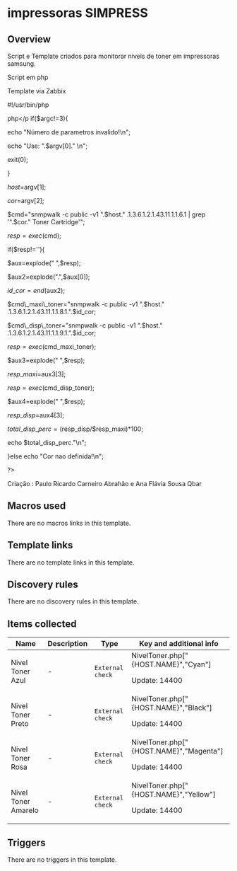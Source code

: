 # impressoras SIMPRESS

## Overview

Script e Template criados para monitorar niveis de toner em impressoras samsung. 


Script em php


Template via Zabbix


 


#!/usr/bin/php


php</p
 if($argc!=3){


 echo "Número de parametros invalido!\n";


 echo "Use: ".$argv[0]."  \n";


 exit(0);


 }


 $host=$argv[1];


 $cor=$argv[2];


 $cmd="snmpwalk -c public -v1 ".$host." .1.3.6.1.2.1.43.11.1.1.6.1 | grep '".$cor." Toner Cartridge'";


 $resp=exec($cmd);


 if($resp!=''){


 $aux=explode(" ",$resp);


 $aux2=explode(".",$aux[0]);


 $id\_cor=end($aux2);


 $cmd\_maxi\_toner="snmpwalk -c public -v1 ".$host." .1.3.6.1.2.1.43.11.1.1.8.1.".$id\_cor;


 $cmd\_disp\_toner="snmpwalk -c public -v1 ".$host." .1.3.6.1.2.1.43.11.1.1.9.1.".$id\_cor;


 $resp=exec($cmd\_maxi\_toner);


 $aux3=explode(" ",$resp);


 $resp\_maxi=$aux3[3];


 $resp=exec($cmd\_disp\_toner);


 $aux4=explode(" ",$resp);


 $resp\_disp=$aux4[3];


 $total\_disp\_perc=($resp\_disp/$resp\_maxi)*100;


 echo $total\_disp\_perc."\n";


}else echo "Cor nao definida!\n";


?>


 


Criação : Paulo Ricardo Carneiro Abrahão e Ana Flávia Sousa Qbar 


 





## Macros used

There are no macros links in this template.

## Template links

There are no template links in this template.

## Discovery rules

There are no discovery rules in this template.

## Items collected

|Name|Description|Type|Key and additional info|
|----|-----------|----|----|
|Nivel Toner Azul|<p>-</p>|`External check`|NivelToner.php["{HOST.NAME}","Cyan"]<p>Update: 14400</p>|
|Nivel Toner Preto|<p>-</p>|`External check`|NivelToner.php["{HOST.NAME}","Black"]<p>Update: 14400</p>|
|Nivel Toner Rosa|<p>-</p>|`External check`|NivelToner.php["{HOST.NAME}","Magenta"]<p>Update: 14400</p>|
|Nivel Toner Amarelo|<p>-</p>|`External check`|NivelToner.php["{HOST.NAME}","Yellow"]<p>Update: 14400</p>|
## Triggers

There are no triggers in this template.

